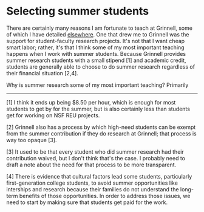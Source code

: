 Selecting summer students
=========================

There are certainly many reasons I am fortunate to teach at Grinnell, some
of which I have detailed [elsewhere](teaching-cs-at-grinnell).  One that
drew me to Grinnell was the support for student-faculty research projects.
It's not that I want cheap smart labor; rather, it's that I think some
of my most important teaching happens when I work with summer students.
Because Grinnell provides summer research students with a small stipend
[1] and academic credit, students are generally able to choose to do
summer research regardless of their financial situation [2,4].

Why is summer research some of my most important teaching?  Primarily

---

[1] I think it ends up being $8.50 per hour, which is enough for most
students to get by for the summer, but is also certainly less than
students get for working on NSF REU projects.

[2] Grinnell also has a process by which high-need students can be
exempt from the summer contribution if they do research at Grinnell;
that process is way too opaque [3].

[3] It used to be that every student who did summer research had their
contribution waived, but I don't think that's the case.  I probably need
to draft a note about the need for that process to be more transparent.

[4] There is evidence that cultural factors lead some students,
particularly first-generation college students, to avoid summer
opportunities like interships and research because their families
do not understand the long-term benefits of those opportunities.
In order to address those issues, we need to start by making sure that
students get paid for the work.

